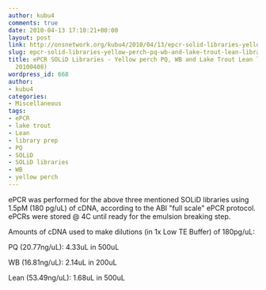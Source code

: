 ```yaml
---
author: kubu4
comments: true
date: 2010-04-13 17:10:21+00:00
layout: post
link: http://onsnetwork.org/kubu4/2010/04/13/epcr-solid-libraries-yellow-perch-pq-wb-and-lake-trout-lean-libraries-from-20100408/
slug: epcr-solid-libraries-yellow-perch-pq-wb-and-lake-trout-lean-libraries-from-20100408
title: ePCR SOLiD Libraries - Yellow perch PQ, WB and Lake Trout Lean libraries (from
  20100408)
wordpress_id: 668
author:
- kubu4
categories:
- Miscellaneous
tags:
- ePCR
- lake trout
- Lean
- library prep
- PQ
- SOLiD
- SOLiD libraries
- WB
- yellow perch
---
```


ePCR was performed for the above three mentioned SOLiD libraries using 1.5pM (180 pg/uL) of cDNA, according to the ABI "full scale" ePCR protocol. ePCRs were stored @ 4C until ready for the emulsion breaking step.

Amounts of cDNA used to make dilutions (in 1x Low TE Buffer) of 180pg/uL:

PQ (20.77ng/uL): 4.33uL in 500uL

WB (16.81ng/uL): 2.14uL in 200uL

Lean (53.49ng/uL): 1.68uL in 500uL
